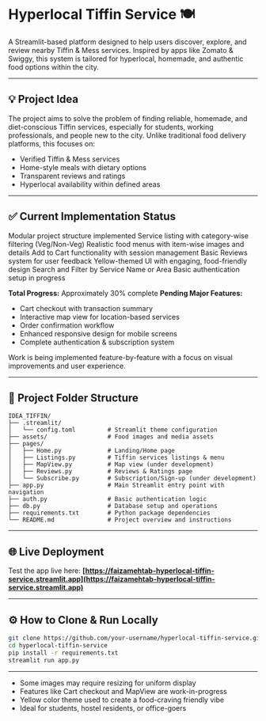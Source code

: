 
# Hyperlocal Tiffin Service 🍽️

A Streamlit-based platform designed to help users discover, explore, and review nearby Tiffin & Mess services. Inspired by apps like Zomato & Swiggy, this system is tailored for hyperlocal, homemade, and authentic food options within the city.

---

## 💡 Project Idea

The project aims to solve the problem of finding reliable, homemade, and diet-conscious Tiffin services, especially for students, working professionals, and people new to the city. Unlike traditional food delivery platforms, this focuses on:

* Verified Tiffin & Mess services
* Home-style meals with dietary options
* Transparent reviews and ratings
* Hyperlocal availability within defined areas

---

## ✅ Current Implementation Status

Modular project structure implemented
Service listing with category-wise filtering (Veg/Non-Veg)
Realistic food menus with item-wise images and details
Add to Cart functionality with session management
Basic Reviews system for user feedback
Yellow-themed UI with engaging, food-friendly design
Search and Filter by Service Name or Area
Basic authentication setup in progress

**Total Progress:** Approximately 30% complete
**Pending Major Features:**

* Cart checkout with transaction summary
* Interactive map view for location-based services
* Order confirmation workflow
* Enhanced responsive design for mobile screens
* Complete authentication & subscription system

Work is being implemented feature-by-feature with a focus on visual improvements and user experience.

---

## 📁 Project Folder Structure

```
IDEA_TIFFIN/
├── .streamlit/
│   └── config.toml         # Streamlit theme configuration
├── assets/                 # Food images and media assets
├── pages/
│   ├── Home.py             # Landing/Home page
│   ├── Listings.py         # Tiffin services listings & menu
│   ├── MapView.py          # Map view (under development)
│   ├── Reviews.py          # Reviews & Ratings page
│   └── Subscribe.py        # Subscription/Sign-up (under development)
├── app.py                  # Main Streamlit entry point with navigation
├── auth.py                 # Basic authentication logic
├── db.py                   # Database setup and operations
├── requirements.txt        # Python package dependencies
└── README.md               # Project overview and instructions
```

---

## 🌐 Live Deployment

Test the app live here:
**[https://faizamehtab-hyperlocal-tiffin-service.streamlit.app](https://faizamehtab-hyperlocal-tiffin-service.streamlit.app)**

---

## ⚙️ How to Clone & Run Locally

```bash
git clone https://github.com/your-username/hyperlocal-tiffin-service.git
cd hyperlocal-tiffin-service
pip install -r requirements.txt
streamlit run app.py
```

---

* Some images may require resizing for uniform display
* Features like Cart checkout and MapView are work-in-progress
* Yellow color theme used to create a food-craving friendly vibe
* Ideal for students, hostel residents, or office-goers
